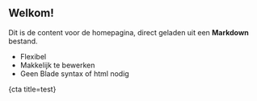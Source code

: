 ## Welkom!

Dit is de content voor de homepagina, direct geladen uit een **Markdown** bestand.

-   Flexibel
-   Makkelijk te bewerken
-   Geen Blade syntax of html nodig

{cta title=test}